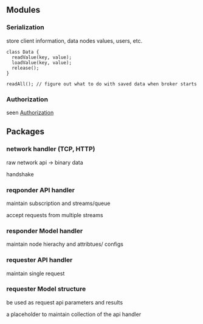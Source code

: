 ## Modules

### Serialization 

store client information, data nodes values, users, etc.

```
class Data {
  readValue(key, value);
  loadValue(key, value);
  release();
}

readAll(); // figure out what to do with saved data when broker starts
```


### Authorization

seen [Authorization](Authorization)

## Packages

### network handler (TCP, HTTP)

raw network api -> binary data

handshake




###  reqponder API handler

maintain subscription and streams/queue

accept requests from multiple streams


### responder Model handler

maintain node hierachy and attribtues/ configs






### requester API handler

maintain single request 


### requester Model structure

be used as request api parameters and results

a placeholder to maintain collection of the api handler
